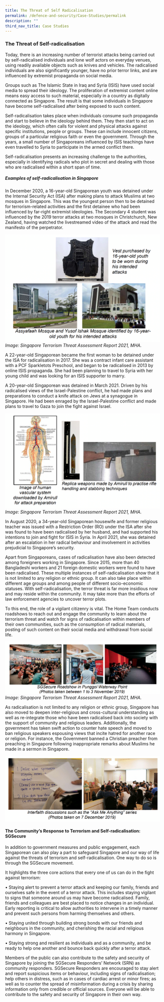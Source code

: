 ```yaml
---
title: The Threat of Self Radicalisation
permalink: /defence-and-security/Case-Studies/permalink
description: ""
third_nav_title: Case Studies
---
```

### The Threat of Self-radicalisation

Today, there is an increasing number of terrorist attacks being carried out by self-radicalised individuals and lone wolf actors on everyday venues, using readily available objects such as knives and vehicles. The radicalised individuals are also significantly younger, have no prior terror links, and are influenced by extremist propaganda on social media. 

Groups such as The Islamic State in Iraq and Syria (ISIS) have used social media to spread their ideology. The proliferation of extremist content online means easy access to such material, especially in a country as digitally connected as Singapore. The result is that some individuals in Singapore have become self-radicalised after being exposed to such content.

Self-radicalisation takes place when individuals consume such propaganda and start to believe in the ideology behind them. They then start to act on the ideology, which often calls for violent and physical attacks against specific institutions, people or groups. These can include innocent citizens, groups of a particular religious faith or even the government. Through the years, a small number of Singaporeans influenced by ISIS teachings have even travelled to Syria to participate in the armed conflict there.

Self-radicalisation presents an increasing challenge to the authorities, especially in identifying radicals who plot in secret and dealing with those who are radicalised within a short span of time.

##### Examples of self-radicalisation in Singapore

In December 2020, a 16-year-old Singaporean youth was detained under the Internal Security Act (ISA) after making plans to attack Muslims at two mosques in Singapore. This was the youngest person then to be detained for terrorism-related activities and the first detainee who had been influenced by far-right extremist ideologies. The Secondary 4 student was influenced by the 2019 terror attacks at two mosques in Christchurch, New Zealand, having watched the livestreamed video of the attack and read the manifesto of the perpetrator. 

![](/images/Defence/Assyafaah%20Mosque%20and%20Yusof%20Ishak%20Mosque.png)
*Image: Singapore Terrorism Threat Assessment Report 2021, MHA.*

A 22-year-old Singaporean became the first woman to be detained under the ISA for radicalisation in 2017. She was a contract infant care assistant with a PCF Sparkletots Preschool, and began to be radicalised in 2013 by online ISIS propaganda. She had been planning to travel to Syria with her young child and was looking for an ISIS supporter to marry.

A 20-year-old Singaporean was detained in March 2021. Driven by his radicalised views of the Israel-Palestine conflict, he had made plans and preparations to conduct a knife attack on Jews at a synagogue in Singapore. He had been enraged by the Israel-Palestine conflict and made plans to travel to Gaza to join the fight against Israel.

![](/images/Defence/Replica%20weapons.png)
*Image: Singapore Terrorism Threat Assessment Report 2021, MHA.*

In August 2020, a 34-year-old Singaporean housewife and former religious teacher was issued with a Restriction Order (RO) under the ISA after she was found to have been radicalised by her husband, and had supported his intentions to join and fight for ISIS in Syria. In April 2021, she was detained after an escalation in her radical behaviour and involvement in activities prejudicial to Singapore’s security.

Apart from Singaporeans, cases of radicalisation have also been detected among foreigners working in Singapore. Since 2015, more than 40 Bangladeshi workers and 21 foreign domestic workers were found to have been radicalised.
These multiple instances of self-radicalisation show that it is not limited to any religion or ethnic group. It can also take place within different age groups and among people of different socio-economic statuses. With self-radicalisation, the terror threat is far more insidious now and may reside within the community. It may take more than the efforts of law enforcement agencies to uncover terror plots. 

To this end, the role of a vigilant citizenry is vital. The Home Team conducts roadshows to reach out and engage the community to learn about the terrorism threat and watch for signs of radicalisation within members of their own communities, such as the consumption of radical materials, posting of such content on their social media and withdrawal from social life.

![](/images/Defence/SGSecure%20roadshow.png)
*Image: Singapore Terrorism Threat Assessment Report 2021, MHA.*

As radicalisation is not limited to any religion or ethnic group, Singapore has also moved to deepen inter-religious and cross-cultural understanding as well as re-integrate those who have been radicalised back into society with the support of community and religious leaders. Additionally, the government has taken swift action to counter hate speech and moved to ban religious speakers espousing views that incite hatred for another race or religion. For instance, the Government banned a Christian preacher from preaching in Singapore following inappropriate remarks about Muslims he made in a sermon in Singapore. 

![](/images/Defence/Interfaith%20discussion%20sessions.png)

#### The Community’s Response to Terrorism and Self-radicalisation: SGSecure

In addition to government measures and public engagement, each Singaporean can also play a part to safeguard Singapore and our way of life against the threats of terrorism and self-radicalisation. One way to do so is through the SGSecure movement.

It highlights the three core actions that every one of us can do in the fight against terrorism:

•	Staying alert to prevent a terror attack and keeping our family, friends and ourselves safe in the event of a terror attack. This includes staying vigilant to signs that someone around us may have become radicalised. Family, friends and colleagues are best placed to notice changes in an individual. Early reporting is critical to allow authorities to intervene in a timely manner and prevent such persons from harming themselves and others.

•	Staying united through building strong bonds with our friends and neighbours in the community, and cherishing the racial and religious harmony in Singapore.

•	Staying strong and resilient as individuals and as a community, and be ready to help one another and bounce back quickly after a terror attack.

Members of the public can also contribute to the safety and security of Singapore by joining the SGSecure Responders’ Network (SRN) as community responders. SGSecure Responders are encouraged to stay alert and report suspicious items or behaviour, including signs of radicalisation; help others in distress, such as in cases of cardiac arrest or minor fires; as well as to counter the spread of misinformation during a crisis by sharing information only from credible or official sources. Everyone will be able to contribute to the safety and security of Singapore in their own way.
